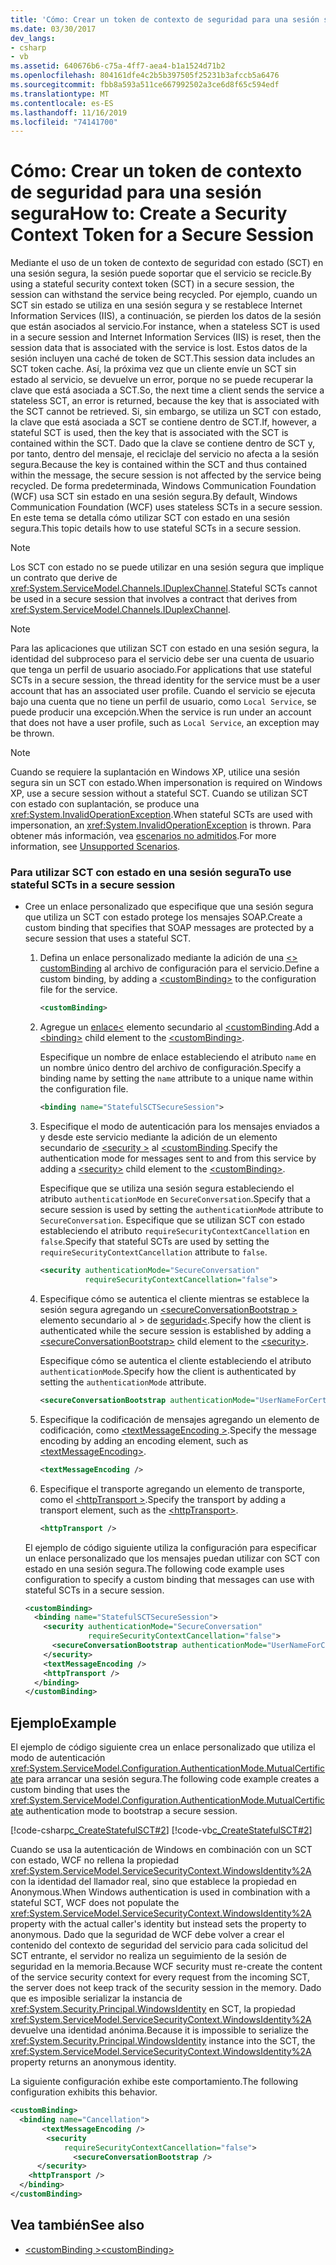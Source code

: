 ```yaml
---
title: 'Cómo: Crear un token de contexto de seguridad para una sesión segura'
ms.date: 03/30/2017
dev_langs:
- csharp
- vb
ms.assetid: 640676b6-c75a-4ff7-aea4-b1a1524d71b2
ms.openlocfilehash: 804161dfe4c2b5b397505f25231b3afccb5a6476
ms.sourcegitcommit: fbb8a593a511ce667992502a3ce6d8f65c594edf
ms.translationtype: MT
ms.contentlocale: es-ES
ms.lasthandoff: 11/16/2019
ms.locfileid: "74141700"
---
```

# <a name="how-to-create-a-security-context-token-for-a-secure-session"></a><span data-ttu-id="7777c-102">Cómo: Crear un token de contexto de seguridad para una sesión segura</span><span class="sxs-lookup"><span data-stu-id="7777c-102">How to: Create a Security Context Token for a Secure Session</span></span>
<span data-ttu-id="7777c-103">Mediante el uso de un token de contexto de seguridad con estado (SCT) en una sesión segura, la sesión puede soportar que el servicio se recicle.</span><span class="sxs-lookup"><span data-stu-id="7777c-103">By using a stateful security context token (SCT) in a secure session, the session can withstand the service being recycled.</span></span> <span data-ttu-id="7777c-104">Por ejemplo, cuando un SCT sin estado se utiliza en una sesión segura y se restablece Internet Information Services (IIS), a continuación, se pierden los datos de la sesión que están asociados al servicio.</span><span class="sxs-lookup"><span data-stu-id="7777c-104">For instance, when a stateless SCT is used in a secure session and Internet Information Services (IIS) is reset, then the session data that is associated with the service is lost.</span></span> <span data-ttu-id="7777c-105">Estos datos de la sesión incluyen una caché de token de SCT.</span><span class="sxs-lookup"><span data-stu-id="7777c-105">This session data includes an SCT token cache.</span></span> <span data-ttu-id="7777c-106">Así, la próxima vez que un cliente envíe un SCT sin estado al servicio, se devuelve un error, porque no se puede recuperar la clave que está asociada a SCT.</span><span class="sxs-lookup"><span data-stu-id="7777c-106">So, the next time a client sends the service a stateless SCT, an error is returned, because the key that is associated with the SCT cannot be retrieved.</span></span> <span data-ttu-id="7777c-107">Si, sin embargo, se utiliza un SCT con estado, la clave que está asociada a SCT se contiene dentro de SCT.</span><span class="sxs-lookup"><span data-stu-id="7777c-107">If, however, a stateful SCT is used, then the key that is associated with the SCT is contained within the SCT.</span></span> <span data-ttu-id="7777c-108">Dado que la clave se contiene dentro de SCT y, por tanto, dentro del mensaje, el reciclaje del servicio no afecta a la sesión segura.</span><span class="sxs-lookup"><span data-stu-id="7777c-108">Because the key is contained within the SCT and thus contained within the message, the secure session is not affected by the service being recycled.</span></span> <span data-ttu-id="7777c-109">De forma predeterminada, Windows Communication Foundation (WCF) usa SCT sin estado en una sesión segura.</span><span class="sxs-lookup"><span data-stu-id="7777c-109">By default, Windows Communication Foundation (WCF) uses stateless SCTs in a secure session.</span></span> <span data-ttu-id="7777c-110">En este tema se detalla cómo utilizar SCT con estado en una sesión segura.</span><span class="sxs-lookup"><span data-stu-id="7777c-110">This topic details how to use stateful SCTs in a secure session.</span></span>  
  
> [!NOTE]
> <span data-ttu-id="7777c-111">Los SCT con estado no se puede utilizar en una sesión segura que implique un contrato que derive de <xref:System.ServiceModel.Channels.IDuplexChannel>.</span><span class="sxs-lookup"><span data-stu-id="7777c-111">Stateful SCTs cannot be used in a secure session that involves a contract that derives from <xref:System.ServiceModel.Channels.IDuplexChannel>.</span></span>  
  
> [!NOTE]
> <span data-ttu-id="7777c-112">Para las aplicaciones que utilizan SCT con estado en una sesión segura, la identidad del subproceso para el servicio debe ser una cuenta de usuario que tenga un perfil de usuario asociado.</span><span class="sxs-lookup"><span data-stu-id="7777c-112">For applications that use stateful SCTs in a secure session, the thread identity for the service must be a user account that has an associated user profile.</span></span> <span data-ttu-id="7777c-113">Cuando el servicio se ejecuta bajo una cuenta que no tiene un perfil de usuario, como `Local Service`, se puede producir una excepción.</span><span class="sxs-lookup"><span data-stu-id="7777c-113">When the service is run under an account that does not have a user profile, such as `Local Service`, an exception may be thrown.</span></span>  
  
> [!NOTE]
> <span data-ttu-id="7777c-114">Cuando se requiere la suplantación en Windows XP, utilice una sesión segura sin un SCT con estado.</span><span class="sxs-lookup"><span data-stu-id="7777c-114">When impersonation is required on Windows XP, use a secure session without a stateful SCT.</span></span> <span data-ttu-id="7777c-115">Cuando se utilizan SCT con estado con suplantación, se produce una <xref:System.InvalidOperationException>.</span><span class="sxs-lookup"><span data-stu-id="7777c-115">When stateful SCTs are used with impersonation, an <xref:System.InvalidOperationException> is thrown.</span></span> <span data-ttu-id="7777c-116">Para obtener más información, vea [escenarios no admitidos](../../../../docs/framework/wcf/feature-details/unsupported-scenarios.md).</span><span class="sxs-lookup"><span data-stu-id="7777c-116">For more information, see [Unsupported Scenarios](../../../../docs/framework/wcf/feature-details/unsupported-scenarios.md).</span></span>  
  
### <a name="to-use-stateful-scts-in-a-secure-session"></a><span data-ttu-id="7777c-117">Para utilizar SCT con estado en una sesión segura</span><span class="sxs-lookup"><span data-stu-id="7777c-117">To use stateful SCTs in a secure session</span></span>  
  
- <span data-ttu-id="7777c-118">Cree un enlace personalizado que especifique que una sesión segura que utiliza un SCT con estado protege los mensajes SOAP.</span><span class="sxs-lookup"><span data-stu-id="7777c-118">Create a custom binding that specifies that SOAP messages are protected by a secure session that uses a stateful SCT.</span></span>  
  
    1. <span data-ttu-id="7777c-119">Defina un enlace personalizado mediante la adición de una [\<> customBinding](../../../../docs/framework/configure-apps/file-schema/wcf/custombinding.md) al archivo de configuración para el servicio.</span><span class="sxs-lookup"><span data-stu-id="7777c-119">Define a custom binding, by adding a [\<customBinding>](../../../../docs/framework/configure-apps/file-schema/wcf/custombinding.md) to the configuration file for the service.</span></span>  
  
        ```xml  
        <customBinding>  
        ```  
  
    2. <span data-ttu-id="7777c-120">Agregue un [enlace\<](../../configure-apps/file-schema/wcf/bindings.md) elemento secundario al [\<customBinding](../../../../docs/framework/configure-apps/file-schema/wcf/custombinding.md).</span><span class="sxs-lookup"><span data-stu-id="7777c-120">Add a [\<binding>](../../configure-apps/file-schema/wcf/bindings.md) child element to the [\<customBinding>](../../../../docs/framework/configure-apps/file-schema/wcf/custombinding.md).</span></span>  
  
         <span data-ttu-id="7777c-121">Especifique un nombre de enlace estableciendo el atributo `name` en un nombre único dentro del archivo de configuración.</span><span class="sxs-lookup"><span data-stu-id="7777c-121">Specify a binding name by setting the `name` attribute to a unique name within the configuration file.</span></span>  
  
        ```xml  
        <binding name="StatefulSCTSecureSession">  
        ```  
  
    3. <span data-ttu-id="7777c-122">Especifique el modo de autenticación para los mensajes enviados a y desde este servicio mediante la adición de un elemento secundario de [\<security >](../../../../docs/framework/configure-apps/file-schema/wcf/security-of-custombinding.md) al [\<customBinding](../../../../docs/framework/configure-apps/file-schema/wcf/custombinding.md).</span><span class="sxs-lookup"><span data-stu-id="7777c-122">Specify the authentication mode for messages sent to and from this service by adding a [\<security>](../../../../docs/framework/configure-apps/file-schema/wcf/security-of-custombinding.md) child element to the [\<customBinding>](../../../../docs/framework/configure-apps/file-schema/wcf/custombinding.md).</span></span>  
  
         <span data-ttu-id="7777c-123">Especifique que se utiliza una sesión segura estableciendo el atributo `authenticationMode` en `SecureConversation`.</span><span class="sxs-lookup"><span data-stu-id="7777c-123">Specify that a secure session is used by setting the `authenticationMode` attribute to `SecureConversation`.</span></span> <span data-ttu-id="7777c-124">Especifique que se utilizan SCT con estado estableciendo el atributo `requireSecurityContextCancellation` en `false`.</span><span class="sxs-lookup"><span data-stu-id="7777c-124">Specify that stateful SCTs are used by setting the `requireSecurityContextCancellation` attribute to `false`.</span></span>  
  
        ```xml  
        <security authenticationMode="SecureConversation"  
                  requireSecurityContextCancellation="false">  
        ```  
  
    4. <span data-ttu-id="7777c-125">Especifique cómo se autentica el cliente mientras se establece la sesión segura agregando un [\<secureConversationBootstrap >](../../../../docs/framework/configure-apps/file-schema/wcf/secureconversationbootstrap.md) elemento secundario al > de [seguridad\<](../../../../docs/framework/configure-apps/file-schema/wcf/security-of-custombinding.md).</span><span class="sxs-lookup"><span data-stu-id="7777c-125">Specify how the client is authenticated while the secure session is established by adding a [\<secureConversationBootstrap>](../../../../docs/framework/configure-apps/file-schema/wcf/secureconversationbootstrap.md) child element to the [\<security>](../../../../docs/framework/configure-apps/file-schema/wcf/security-of-custombinding.md).</span></span>  
  
         <span data-ttu-id="7777c-126">Especifique cómo se autentica el cliente estableciendo el atributo `authenticationMode`.</span><span class="sxs-lookup"><span data-stu-id="7777c-126">Specify how the client is authenticated by setting the `authenticationMode` attribute.</span></span>  
  
        ```xml  
        <secureConversationBootstrap authenticationMode="UserNameForCertificate" />  
        ```  
  
    5. <span data-ttu-id="7777c-127">Especifique la codificación de mensajes agregando un elemento de codificación, como [\<textMessageEncoding >](../../../../docs/framework/configure-apps/file-schema/wcf/textmessageencoding.md).</span><span class="sxs-lookup"><span data-stu-id="7777c-127">Specify the message encoding by adding an encoding element, such as [\<textMessageEncoding>](../../../../docs/framework/configure-apps/file-schema/wcf/textmessageencoding.md).</span></span>  
  
        ```xml  
        <textMessageEncoding />  
        ```  
  
    6. <span data-ttu-id="7777c-128">Especifique el transporte agregando un elemento de transporte, como el [\<httpTransport >](../../../../docs/framework/configure-apps/file-schema/wcf/httptransport.md).</span><span class="sxs-lookup"><span data-stu-id="7777c-128">Specify the transport by adding a transport element, such as the [\<httpTransport>](../../../../docs/framework/configure-apps/file-schema/wcf/httptransport.md).</span></span>  
  
        ```xml  
        <httpTransport />  
        ```  
  
     <span data-ttu-id="7777c-129">El ejemplo de código siguiente utiliza la configuración para especificar un enlace personalizado que los mensajes puedan utilizar con SCT con estado en una sesión segura.</span><span class="sxs-lookup"><span data-stu-id="7777c-129">The following code example uses configuration to specify a custom binding that messages can use with stateful SCTs in a secure session.</span></span>  
  
    ```xml  
    <customBinding>  
      <binding name="StatefulSCTSecureSession">  
        <security authenticationMode="SecureConversation"  
                  requireSecurityContextCancellation="false">  
          <secureConversationBootstrap authenticationMode="UserNameForCertificate" />  
        </security>  
        <textMessageEncoding />  
        <httpTransport />  
      </binding>  
    </customBinding>  
    ```  
  
## <a name="example"></a><span data-ttu-id="7777c-130">Ejemplo</span><span class="sxs-lookup"><span data-stu-id="7777c-130">Example</span></span>  
 <span data-ttu-id="7777c-131">El ejemplo de código siguiente crea un enlace personalizado que utiliza el modo de autenticación <xref:System.ServiceModel.Configuration.AuthenticationMode.MutualCertificate> para arrancar una sesión segura.</span><span class="sxs-lookup"><span data-stu-id="7777c-131">The following code example creates a custom binding that uses the <xref:System.ServiceModel.Configuration.AuthenticationMode.MutualCertificate> authentication mode to bootstrap a secure session.</span></span>  
  
 [!code-csharp[c_CreateStatefulSCT#2](../../../../samples/snippets/csharp/VS_Snippets_CFX/c_createstatefulsct/cs/secureservice.cs#2)]
 [!code-vb[c_CreateStatefulSCT#2](../../../../samples/snippets/visualbasic/VS_Snippets_CFX/c_createstatefulsct/vb/secureservice.vb#2)]  
  
 <span data-ttu-id="7777c-132">Cuando se usa la autenticación de Windows en combinación con un SCT con estado, WCF no rellena la propiedad <xref:System.ServiceModel.ServiceSecurityContext.WindowsIdentity%2A> con la identidad del llamador real, sino que establece la propiedad en Anonymous.</span><span class="sxs-lookup"><span data-stu-id="7777c-132">When Windows authentication is used in combination with a stateful SCT, WCF does not populate the <xref:System.ServiceModel.ServiceSecurityContext.WindowsIdentity%2A> property with the actual caller's identity but instead sets the property to anonymous.</span></span> <span data-ttu-id="7777c-133">Dado que la seguridad de WCF debe volver a crear el contenido del contexto de seguridad del servicio para cada solicitud del SCT entrante, el servidor no realiza un seguimiento de la sesión de seguridad en la memoria.</span><span class="sxs-lookup"><span data-stu-id="7777c-133">Because WCF security must re-create the content of the service security context for every request from the incoming SCT, the server does not keep track of the security session in the memory.</span></span> <span data-ttu-id="7777c-134">Dado que es imposible serializar la instancia de <xref:System.Security.Principal.WindowsIdentity> en SCT, la propiedad <xref:System.ServiceModel.ServiceSecurityContext.WindowsIdentity%2A> devuelve una identidad anónima.</span><span class="sxs-lookup"><span data-stu-id="7777c-134">Because it is impossible to serialize the <xref:System.Security.Principal.WindowsIdentity> instance into the SCT, the <xref:System.ServiceModel.ServiceSecurityContext.WindowsIdentity%2A> property returns an anonymous identity.</span></span>  
  
 <span data-ttu-id="7777c-135">La siguiente configuración exhibe este comportamiento.</span><span class="sxs-lookup"><span data-stu-id="7777c-135">The following configuration exhibits this behavior.</span></span>  
  
```xml  
<customBinding>  
  <binding name="Cancellation">  
       <textMessageEncoding />  
        <security   
            requireSecurityContextCancellation="false">  
              <secureConversationBootstrap />  
      </security>  
    <httpTransport />  
  </binding>  
</customBinding>  
```  
  
## <a name="see-also"></a><span data-ttu-id="7777c-136">Vea también</span><span class="sxs-lookup"><span data-stu-id="7777c-136">See also</span></span>

- [<span data-ttu-id="7777c-137">\<customBinding ></span><span class="sxs-lookup"><span data-stu-id="7777c-137">\<customBinding></span></span>](../../../../docs/framework/configure-apps/file-schema/wcf/custombinding.md)
